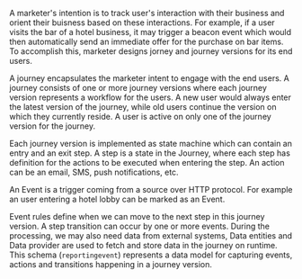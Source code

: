 A marketer's intention is to track user's interaction with their business and orient their buisness based on these interactions. For example, if a user visits the bar of a hotel business, it may trigger a beacon event which would then automatically send an immediate offer for the purchase on bar items.
To accomplish this, marketer designs jorney and journey versions for its end users.

A journey encapsulates the marketer intent to engage with the end users.
A journey consists of one or more journey versions where each journey version represents a workflow for the users.
A new user would always enter the latest version of the journey, while old users continue the version on which they currently reside. A user is active on only one of the journey version for the journey.

Each journey version is implemented as state machine which can contain an entry and an exit step. 
A step is a state in the Journey, where each step has definition for the actions to be executed when entering the step. 
An action can be an email, SMS, push notifications, etc.

An Event is a trigger coming from a source over HTTP protocol. 
For example an user entering a hotel lobby can be marked as an Event.

Event rules define when we can move to the next step in this journey version. 
A step transition can occur by one or more events. 
During the processing, we may also need data from external systems, Data entities and Data provider are used to fetch and store data in the journey on runtime. 
This schema (`reportingevent`) represents a data model for capturing events, actions and transitions happening in a journey version.
